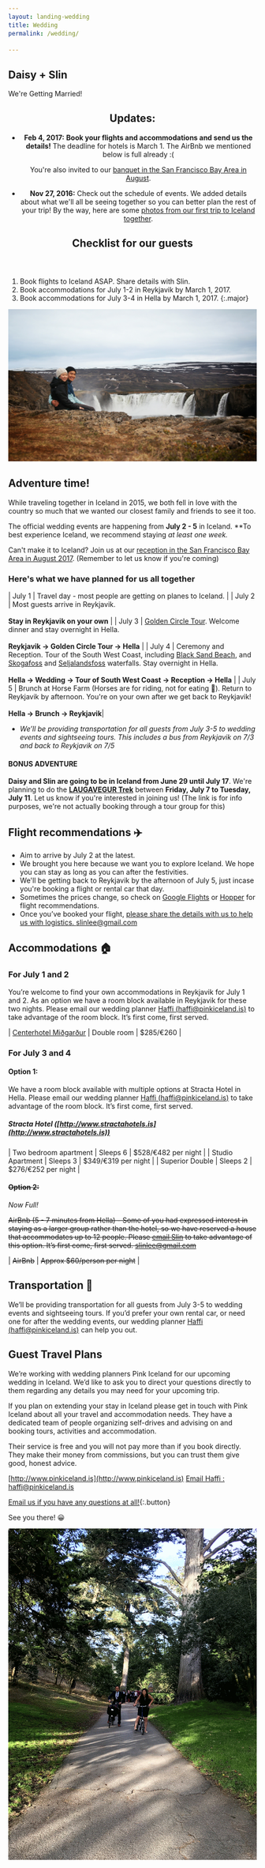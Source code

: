 ```yaml
---
layout: landing-wedding
title: Wedding
permalink: /wedding/

---
```


<section id="banner">
  <div class="inner" markdown="1">


## Daisy + Slin
We're Getting Married!


  </div>
</section>

<section class="wrapper style1">
<div class="inner" markdown="1">
<header class="major" markdown="1">

## Updates: 
- **Feb 4, 2017:** **Book your flights and accommodations and send us the details!** The deadline for hotels is March 1. The AirBnb we mentioned below is full already :(
    
    You're also invited to our [banquet in the San Francisco Bay Area in August](/banquet).

- **Nov 27, 2016:** Check out the schedule of events. We added details about what we'll all be seeing together so you can better plan the rest of your trip! By the way, here are some [photos from our first trip to Iceland together](https://goo.gl/photos/cqvibNkrtgLX2qmn7).


## Checklist for our guests

</header>


1. Book flights to Iceland ASAP. Share details with Slin. 
2. Book accommodations for July 1-2 in Reykjavik by March 1, 2017.
3. Book accommodations for July 3-4 in Hella by March 1, 2017.
{:.major}


</div>
</section>
<section class="wrapper alt style5">
<div class="spotlight">
<div class="image"><img src="/images/wedding/waterfall.jpg"></div>
<div class="content" markdown="1">

## Adventure time!
While traveling together in Iceland in 2015, we both fell in love with the country so much that we wanted our closest family and friends to see it too.  

The official wedding events are happening from **July 2 - 5** in Iceland. **To best experience Iceland, we recommend staying *at least *one week.**

Can't make it to Iceland? Join us at our [reception in the San Francisco Bay Area in August 2017](/banquet). (Remember to let us know if you're coming)
</div>
</div>
</section>
<section class="wrapper style5">
<div class="inner" markdown="1">

### Here's what we have planned for us all together

| July 1 | Travel day - most people are getting on planes to Iceland. |
| July 2 | Most guests arrive in Reykjavik.<br><br>**Stay in Reykjavik on your own** |
| July 3 | [Golden Circle Tour](https://www.youtube.com/watch?v=5wXZMTk-6G4). Welcome dinner and stay overnight in Hella. <br><br>**Reykjavik -> Golden Circle Tour -> Hella** |
| July 4 | Ceremony and Reception. Tour of the South West Coast, including [Black Sand Beach](https://goo.gl/photos/sSjPPJhyUTnQtUyK6), and [Skogafoss](https://goo.gl/photos/UdTQwEXaF5pJkBVXA) and [Seljalandsfoss](https://goo.gl/photos/7B5dhAfQUy8sPYAJA) waterfalls. Stay overnight in Hella. <br><br>**Hella -> Wedding -> Tour of South West Coast -> Reception -> Hella** |
| July 5 | Brunch at Horse Farm (Horses are for riding, not for eating 🐎). Return to Reykjavik by afternoon. You're on your own after we get back to Reykjavik!<br><br>**Hella -> Brunch -> Reykjavik**|

* *We’ll be providing transportation for all guests from July 3-5 to wedding events and sightseeing tours. This includes a bus from Reykjavik on 7/3 and back to Reykjavik on 7/5*

#### BONUS ADVENTURE

**Daisy and Slin are going to be in Iceland from June 29 until July 17**. We're planning to do the [**LAUGAVEGUR Trek**](https://www.trek.is/en/our-tours/laugavegur-trek/laugavegur-trekking) between **Friday, July 7 to Tuesday, July 11**. Let us know if you're interested in joining us! (The link is for info purposes, we're not actually booking through a tour group for this)

</div>
</section>
<section class="wrapper style5">
<div class="inner" markdown="1">


## Flight recommendations ✈️
- Aim to arrive by July 2 at the latest.
- We brought you here because we want you to explore Iceland. We hope you can stay as long as you can after the festivities.
- We'll be getting back to Reykjavik by the afternoon of July 5, just incase you're booking a flight or rental car that day.
- Sometimes the prices change, so check on [Google Flights](https://www.google.com/flights) or [Hopper](http://www.hopper.com) for flight recommendations.
- Once you’ve booked your flight, [please share the details with us to help us with logistics. slinlee@gmail.com](mailto:slinlee+wedding@gmail.com)



## Accommodations 🏠

### For July 1 and 2

You’re welcome to find your own accommodations in Reykjavik for July 1 and 2. As an option we have a room block available in Reykjavik for these two nights. Please email our wedding planner [Haffi (haffi@pinkiceland.is)](mailto:haffi@pinkiceland.is) to take advantage of the room block. It’s first come, first served.

| [Centerhotel Miðgarður](https://www.centerhotels.com/hotel-midgardur/) | Double room | $285/€260 |

### For July 3 and 4

#### Option 1:

We have a room block available with multiple options at Stracta Hotel in Hella. Please email our wedding planner [Haffi (haffi@pinkiceland.is)](mailto:haffi@pinkiceland.is) to take advantage of the room block. It’s first come, first served.

##### Stracta Hotel  ([http://www.stractahotels.is](http://www.stractahotels.is))

| Two bedroom apartment | Sleeps 6 | $528/€482 per night |
| Studio Apartment | Sleeps 3 | $349/€319 per night |
| Superior Double | Sleeps 2 | $276/€252 per night |

#### ~~Option 2:~~
*Now Full!*

~~AirBnb (5 - 7 minutes from Hella) - Some of you had expressed interest in staying as a larger group rather than the hotel, so we have reserved a house that accommodates up to 12 people. Please [email Slin](mailto:slinlee+wedding@gmail.com) to take advantage of this option. It’s first come, first served. [slinlee@gmail.com](mailto:slinlee+wedding@gmail.com)~~

| ~~AirBnb~~ | ~~Approx $60/person per night~~ |



## Transportation 🚌
We’ll be providing transportation for all guests from July 3-5 to wedding events and sightseeing tours. If you’d prefer your own rental car, or need one for after the wedding events, our wedding planner [Haffi (haffi@pinkiceland.is)](mailto:haffi@pinkiceland.is) can help you out.



## Guest Travel Plans
We’re working with wedding planners Pink Iceland for our upcoming wedding in Iceland. We’d like to ask you to direct your questions directly to them regarding any details you may need for your upcoming trip.

If you plan on extending your stay in Iceland please get in touch with Pink Iceland about all your travel and accommodation needs. They have a dedicated team of people organizing self-drives and advising on and booking tours, activities and accommodation.

Their service is free and you will not pay more than if you book directly. They make their money from commissions, but you can trust them give good, honest advice.

[http://www.pinkiceland.is](http://www.pinkiceland.is)
[Email Haffi : haffi@pinkiceland.is](mailto:haffi@pinkiceland.is)



</div>
</section>
<section class="wrapper style2 special">
<div class="inner" markdown="1">

[Email us if you have any questions at all!](mailto:slinlee+wedding@gmail.com){:.button}


  See you there! 😀

<div class="box alt">
<div class="row">
<span class="image fit" markdown="1">

  ![](/images/wedding/bike-wedding.jpg)

</span>
</div>
</div>
</div>
</section>
